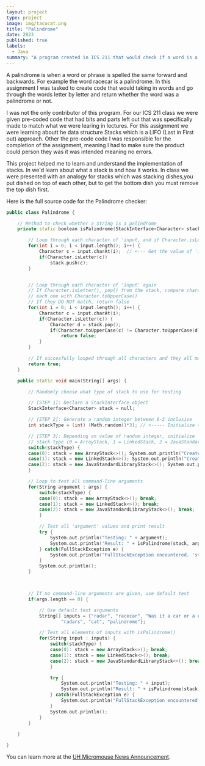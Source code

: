 ```yaml
---
layout: project
type: project
image: img/tacocat.png
title: "Palindrome"
date: 2023
published: true
labels:
  - Java
summary: "A program created in ICS 211 that would check if a word is a palindrome."
---
```

A palindrome is when a word or phrase is spelled the same forward and backwards. For example the word racecar is a palindrome. In this assignment I was tasked to create code that would taking in words and go through the words letter by letter and return whether the word was a palindrome or not.

I was not the only contributor of this program. For our ICS 211 class we were given pre-coded code that had bits and parts left out that was specifically made to match what we were learing in lectures. For this assignment we were learning aboutt he data structure Stacks which is a LIFO (Last in First out) approach. Other the pre-code code I was responsible for the completion of the assignment, meaning I had to make sure the product could person they was it was intended meaning no errors.

This project helped me to learn and understand the implementation of stacks. In we'd learn about what a stack is and how it works. In class we were presented with an analogy for stacks which was stacking dishes,you put dished on top of each other, but to get the bottom dish you must remove the top dish first. 

Here is the full source code for the Palindrome checker:

```cpp
public class Palindrome {

	// Method to check whether a String is a palindrome
	private static boolean isPalindrome(StackInterface<Character> stack, String input) {

		// Loop through each character of 'input, and if Character.isLetter(), push onto stack
		for(int i = 0; i < input.length(); i++) {
			Character c = input.charAt(i);  // <--- Get the value of 'input' at index 'i'
			if(Character.isLetter(c))
				stack.push(c);
		}


		// Loop through each character of 'input' again
		// If Character.isLetter(), pop() from the stack, compare characters after converting
		// each one with Character.toUpperCase()
		// If they DO NOT match, return false
		for(int i = 0; i < input.length(); i++) {
			Character c = input.charAt(i);
			if(Character.isLetter(c)) {
				Character d = stack.pop();
				if(Character.toUpperCase(c) != Character.toUpperCase(d))
					return false;
			}
		}

		// If succesfully looped through all characters and they all match, return true
		return true;
	}

	public static void main(String[] args) {

		// Randomly choose what type of stack to use for testing

		// [STEP 1]: Declare a StackInterface object
		StackInterface<Character> stack = null;

		// [STEP 2]: Generate a random integer between 0-2 inclusive
		int stackType = (int) (Math.random()*3); // <----- Initialize this with a random integer 0-2 inclusive

		// [STEP 3]: Depending on value of random integer, initialize 'stack' to appropriate
		// stack type (0 = ArrayStack, 1 = LinkedStack, 2 = JavaStandardLibraryStack)
		switch(stackType) {
		case(0): stack = new ArrayStack<>(); System.out.println("Created ArrayStack!"); break;
		case(1): stack = new LinkedStack<>(); System.out.println("Created LinkedStack!"); break;
		case(2): stack = new JavaStandardLibraryStack<>(); System.out.println("Created JavaStandardLibraryStack!"); break;
		}

		// Loop to test all command-line arguments
		for(String argument : args) {
			switch(stackType) {
			case(0): stack = new ArrayStack<>(); break;
			case(1): stack = new LinkedStack<>(); break;
			case(2): stack = new JavaStandardLibraryStack<>(); break;
			}

			// Test all 'argument' values and print result
			try {
				System.out.println("Testing: " + argument);
				System.out.println("Result: " + isPalindrome(stack, argument));
			} catch(FullStackException e) {
				System.out.println("FullStackException encountered. 'stack' should be an ArrayStack.");
			}
			System.out.println();
		}



		// If no command-line arguments are given, use default test
		if(args.length == 0) {

			// Use default test arguments
			String[] inputs = {"radar", "racecar", "Was it a car or a cat I saw?", 
					"radars", "cat", "palindrome"};

			// Test all elements of inputs with isPalindrome()
			for(String input : inputs) {
				switch(stackType) {
				case(0): stack = new ArrayStack<>(); break;
				case(1): stack = new LinkedStack<>(); break;
				case(2): stack = new JavaStandardLibraryStack<>(); break;
				}

				try {
					System.out.println("Testing: " + input);
					System.out.println("Result: " + isPalindrome(stack, input));
				} catch(FullStackException e) {
					System.out.println("FullStackException encountered. 'stack' should be an ArrayStack.");
				}
				System.out.println();
			}
		}

	}

}
```

You can learn more at the [UH Micromouse News Announcement](https://manoa.hawaii.edu/news/article.php?aId=2857).
